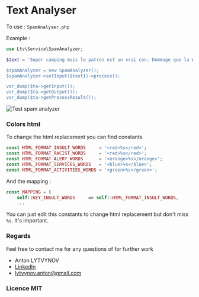 # Text Analyser
       
To use : `SpamAnalyser.php`     

Example : 
```php
use Ltv\Service\SpamAnalyzer;

$text = 'Super camping mais le patron est un vrai con. Dommage que la Wifi est constante et d'un bon débit';

$spamAnalyzer = new SpamAnalyzer();
$spamAnalyzer->setInput($text1)->process();

var_dump($ta->getInput());
var_dump($ta->getOutput());
var_dump($ta->getProcessResult());
```


![Test spam analyzer](https://github.com/alytvynov/php-spam-analyzer/blob/master/doc/img-1.png)

### Colors html
To change the html replacement you can find constants 
```php
const HTML_FORMAT_INSULT_WORDS     = '<red>%s</red>';
const HTML_FORMAT_RACIST_WORDS     = '<red>%s</red>';
const HTML_FORMAT_ALERT_WORDS      = '<orange>%s</orange>';
const HTML_FORMAT_SERVICES_WORDS   = '<blue>%s</blue>';
const HTML_FORMAT_ACTIVITIES_WORDS = '<green>%s</green>';
```
And the mapping :
```php
const MAPPING = [
    self::KEY_INSULT_WORDS     => self::HTML_FORMAT_INSULT_WORDS,
    ...
```

You can just edit this constants to change html replacement but don't miss `%s`. It's important.

### Regards
Feel free to contact me for any questions of for further work
* Anton LYTVYNOV
* [LinkedIn](https://www.linkedin.com/in/anton-lytvynov/)
* lytvynov.anton@gmail.com

### Licence MIT
